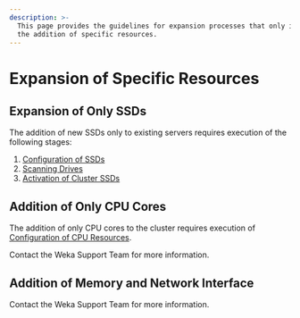 ```yaml
---
description: >-
  This page provides the guidelines for expansion processes that only involve
  the addition of specific resources.
---
```


# Expansion of Specific Resources

## Expansion of Only SSDs

The addition of new SSDs only to existing servers requires execution of the following stages:

1. [Configuration of SSDs](../../install/bare-metal/untitled.md#stage-6-configuration-of-ssds)
2. [Scanning Drives](../../install/bare-metal/untitled.md#stage-7-scanning-drives)
3. [Activation of Cluster SSDs](../../install/bare-metal/untitled.md#stage-14-activation-of-cluster-ssds)

## Addition of Only CPU Cores

The addition of only CPU cores to the cluster requires execution of [Configuration of CPU Resources](../../install/bare-metal/untitled.md#stage-8-configuration-of-cpu-resources).

Contact the Weka Support Team for more information.

## Addition of Memory and Network Interface

Contact the Weka Support Team for more information.

